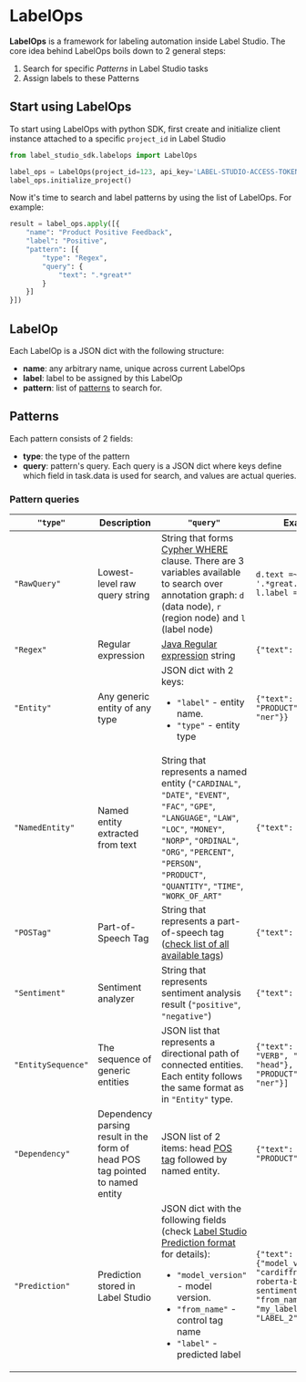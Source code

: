 # LabelOps

**LabelOps** is a framework for labeling automation inside Label Studio. The core idea behind LabelOps boils down to 2 general steps:

1. Search for specific _Patterns_ in Label Studio tasks
2. Assign labels to these Patterns

## Start using LabelOps

To start using LabelOps with python SDK, first create and initialize client instance attached to a specific `project_id` in Label Studio

```python
from label_studio_sdk.labelops import LabelOps

label_ops = LabelOps(project_id=123, api_key='LABEL-STUDIO-ACCESS-TOKEN')
label_ops.initialize_project()
```

Now it's time to search and label patterns by using the list of LabelOps. For example:

```python
result = label_ops.apply([{
    "name": "Product Positive Feedback",
    "label": "Positive",
    "pattern": [{
        "type": "Regex",
        "query": {
            "text": ".*great*"
        }
    }]
}])
```

## LabelOp

Each LabelOp is a JSON dict with the following structure:

- **name**: any arbitrary name, unique across current LabelOps
- **label**: label to be assigned by this LabelOp
- **pattern**: list of [patterns](#patterns) to search for.

## Patterns

Each pattern consists of 2 fields:

- **type**: the type of the pattern
- **query**: pattern's query. Each query is a JSON dict where keys define which field in task.data is used for search, and values are actual queries.

### Pattern queries

| `"type"`           | Description                                                                   | `"query"`                                                                                                                                                                                                                                                                                           | Example                                                                                                                  |
|--------------------|-------------------------------------------------------------------------------|-----------------------------------------------------------------------------------------------------------------------------------------------------------------------------------------------------------------------------------------------------------------------------------------------------|--------------------------------------------------------------------------------------------------------------------------|
| `"RawQuery"`       | Lowest-level raw query string                                                 | String that forms [Cypher WHERE](https://neo4j.com/docs/cypher-manual/current/clauses/where/) clause. There are 3 variables available to search over annotation graph: `d` (data node), `r` (region node) and `l` (label node)                                                                      | `d.text =~ '.*great.*' AND l.label = 'PRODUCT'`                                                                          |
| `"Regex"`          | Regular expression                                                            | [Java Regular expression](https://docs.oracle.com/en/java/javase/11/docs/api/java.base/java/util/regex/Pattern.html) string                                                                                                                                                                         | `{"text": ".*great*"}`                                                                                                   |
| `"Entity"`         | Any generic entity of any type                                                | JSON dict with 2 keys: <ul><li>`"label"` - entity name.<li>`"type"` - entity type</ul>                                                                                                                                                                                                              | `{"text": {"label": "PRODUCT", "type": "ner"}}`                                                                          |
| `"NamedEntity"`    | Named entity extracted from text                                              | String that represents a named entity (`"CARDINAL"`, `"DATE"`, `"EVENT"`, `"FAC"`, `"GPE"`, `"LANGUAGE"`, `"LAW"`, `"LOC"`, `"MONEY"`, `"NORP"`, `"ORDINAL"`, `"ORG"`, `"PERCENT"`, `"PERSON"`, `"PRODUCT"`, `"QUANTITY"`, `"TIME"`, `"WORK_OF_ART"`                                                | `{"text": "PRODUCT"}`                                                                                                    |
| `"POSTag"`         | Part-of-Speech Tag                                                            | String that represents a part-of-speech tag ([check list of all available tags](https://spacy.io/usage/linguistic-features#pos-tagging))                                                                                                                                                            | `{"text": NOUN"}`                                                                                                        |
| `"Sentiment"`      | Sentiment analyzer                                                            | String that represents sentiment analysis result (`"positive"`, `"negative"`)                                                                                                                                                                                                                       | `{"text": "positive"}`                                                                                                   |
| `"EntitySequence"` | The sequence of generic entities                                              | JSON list that represents a directional path of connected entities. Each entity follows the same format as in `"Entity"` type.                                                                                                                                                                      | `{"text": [{"label": "VERB", "type": "head"}, {"label": "PRODUCT", "type": "ner"}] `                                     |
| `"Dependency"`     | Dependency parsing result in the form of head POS tag pointed to named entity | JSON list of 2 items: head [POS tag](https://spacy.io/usage/linguistic-features#pos-tagging) followed by named entity.                                                                                                                                                                              | `{"text": ["VERB", "PRODUCT"]} `                                                                                         |
| `"Prediction"`     | Prediction stored in Label Studio                                             | JSON dict with the following fields (check [Label Studio Prediction format](https://labelstud.io/guide/export.html#Label-Studio-JSON-format-of-annotated-tasks) for details):  <ul><li>`"model_version"` - model version.<li>`"from_name"` - control tag name <li> `"label"` - predicted label</ul> | `{"text": {"model_version": "cardiffnlp/twitter-roberta-base-sentiment", "from_name": "my_label", "label": "LABEL_2"}} ` |
